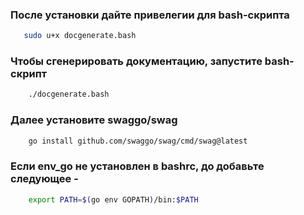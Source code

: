 ### После установки дайте привелегии для bash-скрипта
```bash
   sudo u+x docgenerate.bash
```
### Чтобы сгенерировать документацию, запустите bash-скрипт
```bash
    ./docgenerate.bash
```
### Далее установите swaggo/swag
```bash
    go install github.com/swaggo/swag/cmd/swag@latest
```
### Если env_go не установлен в bashrc, до добавьте следующее -
```bash
    export PATH=$(go env GOPATH)/bin:$PATH
```